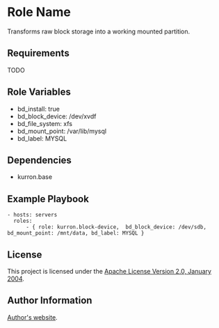 Role Name
=========

Transforms raw block storage into a working mounted partition.

Requirements
------------

TODO

Role Variables
--------------

* bd_install: true
* bd_block_device: /dev/xvdf
* bd_file_system: xfs
* bd_mount_point: /var/lib/mysql
* bd_label: MYSQL

Dependencies
------------

* kurron.base

Example Playbook
----------------

```
- hosts: servers
  roles:
      - { role: kurron.block-device,  bd_block_device: /dev/sdb, bd_mount_point: /mnt/data, bd_label: MYSQL }
```

License
-------

This project is licensed under the [Apache License Version 2.0, January 2004](http://www.apache.org/licenses/).

Author Information
------------------

[Author's website](http://jvmguy.com/).
